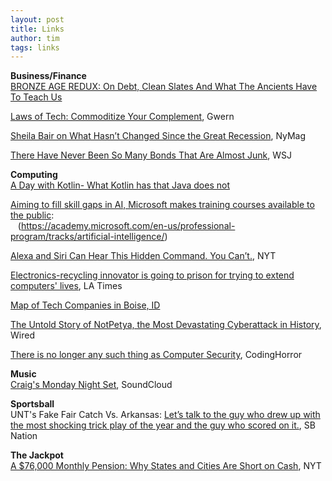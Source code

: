 ```yaml
---
layout: post
title: Links
author: tim
tags: links
---
```


**Business/Finance**  
[BRONZE AGE REDUX: On Debt, Clean Slates And What The Ancients Have To Teach Us](http://michael-hudson.com/2018/04/bronze-age-redux/)  

[Laws of Tech: Commoditize Your Complement](https://www.gwern.net/Complement), Gwern   

[Sheila Bair on What Hasn’t Changed Since the Great Recession](http://nymag.com/daily/intelligencer/2018/08/sheila-bair-on-what-hasnt-changed-since-the-great-recession.html), NyMag   

[There Have Never Been So Many Bonds That Are Almost Junk](https://www.wsj.com/articles/there-have-never-been-so-many-bonds-that-are-almost-junk-1537466036?tesla=y), WSJ  

**Computing**  
[A Day with Kotlin- What Kotlin has that Java does not](https://itnext.io/a-day-with-kotlin-5a55eba1965e)  

[Aiming to fill skill gaps in AI, Microsoft makes training courses available to the public](https://blogs.microsoft.com/ai/microsoft-professional-program-ai/):  
&nbsp;&nbsp;&nbsp;(https://academy.microsoft.com/en-us/professional-program/tracks/artificial-intelligence/)  

[Alexa and Siri Can Hear This Hidden Command. You Can’t.](https://www.nytimes.com/2018/05/10/technology/alexa-siri-hidden-command-audio-attacks.html), NYT   

[Electronics-recycling innovator is going to prison for trying to extend computers' lives](http://www.latimes.com/business/technology/la-fi-tn-microsoft-copyright-20180426-story.html), LA Times  

[Map of Tech Companies in Boise, ID](https://www.google.com/maps/d/u/0/viewer?mid=1nNKoUeUyjujd4V6AxXOwGac6AMs&hl=en_US&ll=43.61216912295959%2C-116.23145497338868&z=12)  

[The Untold Story of NotPetya, the Most Devastating Cyberattack in History](https://www.wired.com/story/notpetya-cyberattack-ukraine-russia-code-crashed-the-world/), Wired  

[There is no longer any such thing as Computer Security](https://blog.codinghorror.com/there-is-no-longer-any-such-thing-as-computer-security/), CodingHorror  

**Music**  
[Craig's Monday Night Set](https://soundcloud.com/basschaperone/burning-man-2018-mighty-misfits-monday-night-set), SoundCloud  

**Sportsball**  
UNT's Fake Fair Catch Vs. Arkansas: [Let’s talk to the guy who drew up with the most shocking trick play of the year and the guy who scored on it.](https://www.sbnation.com/college-football/2018/9/16/17864636/north-texas-fake-fair-catch-punt-return-td), SB Nation   

**The Jackpot**  
[A $76,000 Monthly Pension: Why States and Cities Are Short on Cash](https://www.nytimes.com/2018/04/14/business/pension-finance-oregon.html), NYT  
